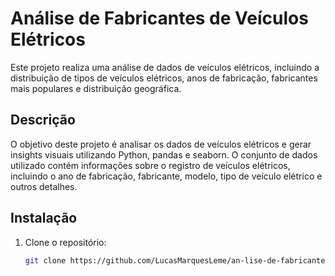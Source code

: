 # Análise de Fabricantes de Veículos Elétricos

Este projeto realiza uma análise de dados de veículos elétricos, incluindo a distribuição de tipos de veículos elétricos, anos de fabricação, fabricantes mais populares e distribuição geográfica.

## Descrição

O objetivo deste projeto é analisar os dados de veículos elétricos e gerar insights visuais utilizando Python, pandas e seaborn. O conjunto de dados utilizado contém informações sobre o registro de veículos elétricos, incluindo o ano de fabricação, fabricante, modelo, tipo de veículo elétrico e outros detalhes.

## Instalação

1. Clone o repositório:
   ```sh
   git clone https://github.com/LucasMarquesLeme/an-lise-de-fabricantes.git
